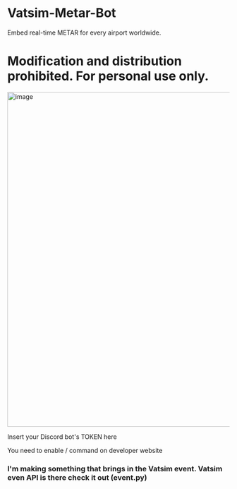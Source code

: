 # Vatsim-Metar-Bot
Embed real-time METAR for every airport worldwide.

# Modification and distribution prohibited. For personal use only.

<img width="758" alt="image" src="https://github.com/user-attachments/assets/179a8b93-87af-44c9-8d11-6b9312a50200" />

Insert your Discord bot's TOKEN here

You need to enable / command on developer website


### I'm making something that brings in the Vatsim event. Vatsim even API is there check it out (event.py)
